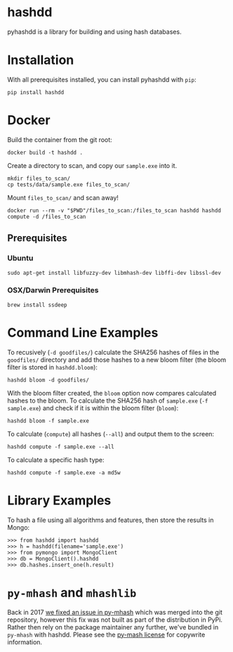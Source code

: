 # hashdd

pyhashdd is a library for building and using hash databases.

# Installation

With all prerequisites installed, you can install pyhashdd with `pip`:

```
pip install hashdd

```

# Docker

Build the container from the git root:
```
docker build -t hashdd .
```

Create a directory to scan, and copy our `sample.exe` into it.
```
mkdir files_to_scan/
cp tests/data/sample.exe files_to_scan/
```

Mount `files_to_scan/` and scan away!
```
docker run --rm -v "$PWD"/files_to_scan:/files_to_scan hashdd hashdd compute -d /files_to_scan
```

## Prerequisites 

### Ubuntu
```
sudo apt-get install libfuzzy-dev libmhash-dev libffi-dev libssl-dev

```

### OSX/Darwin Prerequisites
```
brew install ssdeep

```

# Command Line Examples

To recusively (`-d goodfiles/`) calculate the SHA256 hashes of files in the `goodfiles/` directory and add those hashes to a new bloom filter (the bloom filter is stored in `hashdd.bloom`): 

```
hashdd bloom -d goodfiles/

```

With the bloom filter created, the `bloom` option now compares calculated hashes to the bloom. To calculate the SHA256 hash of `sample.exe` (`-f sample.exe`) and check if it is within the bloom filter (`bloom`):

```
hashdd bloom -f sample.exe

```

To calculate (`compute`) all hashes (`--all`) and output them to the screen:
```
hashdd compute -f sample.exe --all

```

To calculate a specific hash type:
```
hashdd compute -f sample.exe -a md5w

```

# Library Examples

To hash a file using all algorithms and features, then store the results in Mongo:

```
>>> from hashdd import hashdd
>>> h = hashdd(filename='sample.exe')
>>> from pymongo import MongoClient
>>> db = MongoClient().hashdd
>>> db.hashes.insert_one(h.result)

```

# `py-mhash` and `mhashlib`

Back in 2017 [we fixed an issue in py-mhash](https://github.com/niwinz/py-mhash/pull/4) which was merged into the git repository, however this fix was not built as part of the distribution in PyPi. Rather then rely on the package maintainer any further, we've bundled in `py-mhash` with hashdd. Please see the [py-mash license](https://github.com/niwinz/py-mhash/blob/master/LICENSE) for copywrite information. 
